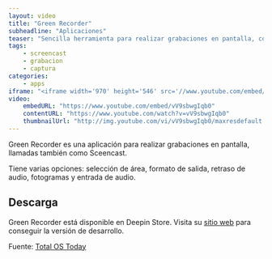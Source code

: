 ```yaml
---
layout: video
title: "Green Recorder"
subheadline: "Aplicaciones"
teaser: "Sencilla herramienta para realizar grabaciones en pantalla, con seguimiento, audio incluido y selección de área"
tags:
    - screencast
    - grabacion
    - captura
categories:
    - apps
iframe: "<iframe width='970' height='546' src='//www.youtube.com/embed/vV9sbwgIqb0' frameborder='0' allowfullscreen></iframe>"
video:
    embedURL: "https://www.youtube.com/embed/vV9sbwgIqb0"
    contentURL: "https://www.youtube.com/watch?v=vV9sbwgIqb0"
    thumbnailUrl: "http://img.youtube.com/vi/vV9sbwgIqb0/maxresdefault.jpg"
---
```

<!--more-->

Green Recorder es una aplicación para realizar grabaciones en pantalla, llamadas también como Sceencast.

Tiene varias opciones: selección de área, formato de salida, retraso de audio, fotogramas y entrada de audio.

## Descarga

Green Recorder está disponible en Deepin Store. Visita su [sitio web](https://github.com/foss-project/green-recorder) para conseguir la versión de desarrollo.

Fuente: [Total OS Today](https://www.youtube.com/channel/UCcJEcTGtV0awEOgQm0lm2VQ)
